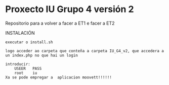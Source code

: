 Proxecto IU Grupo 4 versión 2
======
Repositorio para a volver a facer a ET1 e facer a ET2

INSTALACIÓN

	executar o install.sh

	logo acceder ao carpeta que conteña a carpeta IU_G4_v2, que accedera a un index.php no que hai un login
	
	introducir:
		USEER   PASS
		root    iu
	Xa se pode empregar a  aplicacion moovett!!!!!!
	

